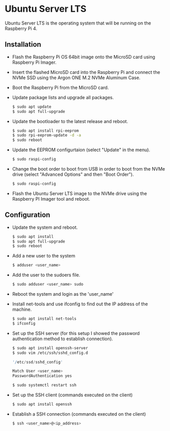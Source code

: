 # Ubuntu Server LTS

Ubuntu Server LTS is the operating system that will be running on the Raspberry Pi 4.

## Installation

- Flash the Raspberry Pi OS 64bit image onto the MicroSD card using Raspberry Pi Imager.
- Insert the flashed MicroSD card into the Raspberry Pi and connect the NVMe SSD using the Argon ONE M.2 NVMe Aluminum Case.
- Boot the Raspberry Pi from the MicroSD card.
- Update package lists and upgrade all packages.

  ```sh
  $ sudo apt update
  $ sudo apt full-upgrade
  ```
  
- Update the bootloader to the latest release and reboot.

  ```sh
  $ sudo apt install rpi-eeprom
  $ sudo rpi-eeprom-update -d -a
  $ sudo reboot
  ```

- Update the EEPROM configurtaion (select "Update" in the menu).

  ```sh
  $ sudo raspi-config
  ```

- Change the boot order to boot from USB in order to boot from the NVMe drive (select "Advanced Options" and then "Boot Order").

  ```sh
  $ sudo raspi-config
  ```

- Flash the Ubuntu Server LTS image to the NVMe drive using the Raspberry PI Imager tool and reboot.

## Configuration

- Update the system and reboot.

  ```sh
  $ sudo apt install
  $ sudo apt full-upgrade
  $ sudo reboot
  ```

- Add a new user to the system

  ```sh
  $ adduser <user_name>
  ```

- Add the user to the sudoers file.

  ```sh
  $ sudo adduser <user_name> sudo
  ```

- Reboot the system and login as the 'user_name'

- Install net-tools and use ifconfig to find out the IP address of the machine.

  ```sh
  $ sudo apt install net-tools
  $ ifconfig
  ```

- Set up the SSH server (for this setup I showed the password authentication method to establish connection).

  ```sh
  $ sudo apt install openssh-server
  $ sudo vim /etc/ssh/sshd_config.d
  ```

  ```d
  '/etc/ssd/sshd_config'

  Match User <user_name>
  PasswordAuthentication yes
  ```
  
  ```sh
  $ sudo systemctl restart ssh
  ```

- Set up the SSH client (commands executed on the client)

  ```sh
  $ sudo apt install openssh
  ```

- Establish a SSH connection (commands executed on the client)
  
  ```sh
  $ ssh <user_name>@<ip_address>
  ```
